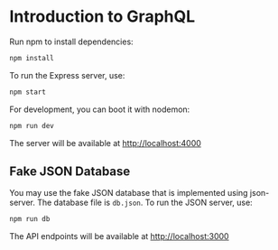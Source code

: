 # Introduction to GraphQL

Run npm to install dependencies:

```sh
npm install
```

To run the Express server, use:

```sh
npm start
```

For development, you can boot it with nodemon:

```sh
npm run dev
```

The server will be available at <http://localhost:4000>

## Fake JSON Database

You may use the fake JSON database that is implemented using json-server. The database file is `db.json`. To run the JSON server, use:

```sh
npm run db
```

The API endpoints will be available at <http://localhost:3000>
